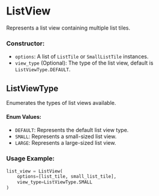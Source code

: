 # ListView

Represents a list view containing multiple list tiles.

### Constructor:

- `options`: A list of `ListTile` or `SmallListTile` instances.
- `view_type` (Optional): The type of the list view, default is `ListViewType.DEFAULT`.

## ListViewType

Enumerates the types of list views available.

#### Enum Values:

- `DEFAULT`: Represents the default list view type.
- `SMALL`: Represents a small-sized list view.
- `LARGE`: Represents a large-sized list view.


### Usage Example:

```python
list_view = ListView(
    options=[list_tile, small_list_tile],
    view_type=ListViewType.SMALL
)
```

